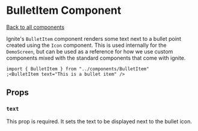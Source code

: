 # BulletItem Component

[Back to all components](./Components.md)

Ignite's `BulletItem` component renders some text next to a bullet point created using the `Icon` component. This is used internally for the `DemoScreen`, but can be used as a reference for how we use custom components mixed with the standard components that come with ignite.

```tsx
import { BulletItem } from "../components/BulletItem"
;<BulletItem text="This is a bullet item" />
```

## Props

### `text`

This prop is required. It sets the text to be displayed next to the bullet icon.
